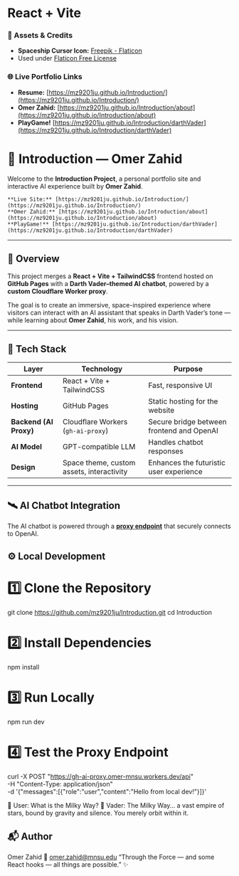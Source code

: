 # React + Vite

### 🎨 Assets & Credits
- **Spaceship Cursor Icon:** [Freepik - Flaticon](https://www.flaticon.com/free-icons/ufo)
- Used under [Flaticon Free License](https://www.flaticon.com/license)

### 🌐 Live Portfolio Links

- **Resume:** [https://mz9201ju.github.io/Introduction/](https://mz9201ju.github.io/Introduction/)
- **Omer Zahid:** [https://mz9201ju.github.io/Introduction/about](https://mz9201ju.github.io/Introduction/about)
- **PlayGame!** [https://mz9201ju.github.io/Introduction/darthVader](https://mz9201ju.github.io/Introduction/darthVader)

# 🚀 Introduction — Omer Zahid

Welcome to the **Introduction Project**, a personal portfolio site and interactive AI experience built by **Omer Zahid**.

    **Live Site:** [https://mz9201ju.github.io/Introduction/](https://mz9201ju.github.io/Introduction/)
    **Omer Zahid:** [https://mz9201ju.github.io/Introduction/about](https://mz9201ju.github.io/Introduction/about)
    **PlayGame!** [https://mz9201ju.github.io/Introduction/darthVader](https://mz9201ju.github.io/Introduction/darthVader)

---

## 🌌 Overview

This project merges a **React + Vite + TailwindCSS** frontend hosted on **GitHub Pages** with a **Darth Vader–themed AI chatbot**, powered by a **custom Cloudflare Worker proxy**.

The goal is to create an immersive, space-inspired experience where visitors can interact with an AI assistant that speaks in Darth Vader’s tone — while learning about **Omer Zahid**, his work, and his vision.

---

## 🧠 Tech Stack

| Layer | Technology | Purpose |
|-------|-------------|----------|
| **Frontend** | React + Vite + TailwindCSS | Fast, responsive UI |
| **Hosting** | GitHub Pages | Static hosting for the website |
| **Backend (AI Proxy)** | Cloudflare Workers (`gh-ai-proxy`) | Secure bridge between frontend and OpenAI |
| **AI Model** | GPT-compatible LLM | Handles chatbot responses |
| **Design** | Space theme, custom assets, interactivity | Enhances the futuristic user experience |

---

## 🛰️ AI Chatbot Integration

The AI chatbot is powered through a **[proxy endpoint](https://gh-ai-proxy.omer-mnsu.workers.dev/api)** that securely connects to OpenAI.

## ⚙️ Local Development

# 1️⃣ Clone the Repository
git clone https://github.com/mz9201ju/Introduction.git
cd Introduction
# 2️⃣ Install Dependencies
npm install
# 3️⃣ Run Locally
npm run dev
# 4️⃣ Test the Proxy Endpoint
curl -X POST "https://gh-ai-proxy.omer-mnsu.workers.dev/api" \
  -H "Content-Type: application/json" \
  -d '{"messages":[{"role":"user","content":"Hello from local dev!"}]}'

👤 User: What is the Milky Way?
🤖 Vader: The Milky Way… a vast empire of stars, bound by gravity and silence. You merely orbit within it.

## 📬 Author
Omer Zahid
📧 omer.zahid@mnsu.edu
“Through the Force — and some React hooks — all things are possible.” ✨
